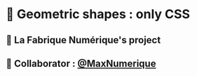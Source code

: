 # 📐 Geometric shapes : only CSS
## 🏫 La Fabrique Numérique's project 
## 🤝 Collaborator : [@MaxNumerique](https://github.com/MaxNumerique)
